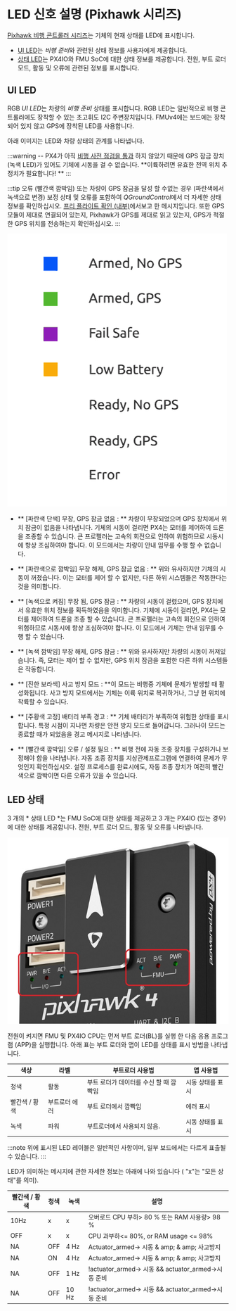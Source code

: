 # LED 신호 설명 (Pixhawk 시리즈)

[Pixhawk 비행 콘트롤러 시리즈](../flight_controller/pixhawk_series.md)는 기체의 현재 상태를 LED에 표시합니다.

* [UI LED](#ui_led)는 *비행 준비*와 관련된 상태 정보를 사용자에게 제공합니다.
* [상태 LED](#status_led)는 PX4IO와 FMU SoC에 대한 상태 정보를 제공합니다. 전원, 부트 로더 모드, 활동 및 오류에 관련된 정보를 표시합니다.

<span id="ui_led"></span>

## UI LED 

RGB *UI LED*는 차량의 *비행 준비* 상태를 표시합니다. RGB LED는 일반적으로 비행 콘트롤러에도 장착할 수 있는 초고휘도 I2C 주변장치입니다. FMUv4에는 보드에는 장착되어 있지 않고 GPS에 장착된 LED를 사용합니다.

아래 이미지는 LED와 차량 상태의 관계를 나타냅니다.

:::warning
-- PX4가 아직 [비행 사전 점검을 통과](../flying/pre_flight_checks.md) 하지 않았기 때문에 GPS 잠금 장치 (녹색 LED)가 있어도 기체에 시동을 걸 수 없습니다. **이륙하려면 유효한 전역 위치 추정치가 필요합니다! **
:::

:::tip
오류 (빨간색 깜박임) 또는 차량이 GPS 잠금을 달성 할 수없는 경우 (파란색에서 녹색으로 변경) 보정 상태 및 오류를 포함하여 *QGroundControl*에서 더 자세한 상태 정보를 확인하십시오. [프리 플라이트 확인 (내부)](../flying/pre_flight_checks.md)에서보고 한 메시지입니다. 또한 GPS 모듈이 제대로 연결되어 있는지, Pixhawk가 GPS를 제대로 읽고 있는지, GPS가 적절한 GPS 위치를 전송하는지 확인하십시오.
:::

![LED 신호 설명](../../assets/flight_controller/pixhawk_led_meanings.gif)

* ** [파란색 단색] 무장, GPS 잠금 없음 : ** 차량이 무장되었으며 GPS 장치에서 위치 잠금이 없음을 나타냅니다. 기체의 시동이 걸리면 PX4는 모터를 제어하여 드론을 조종할 수 있습니다. 큰 프로펠러는 고속의 회전으로 인하여 위험하므로 시동시에 항상 조심하여야 합니다. 이 모드에서는 차량이 안내 임무를 수행 할 수 없습니다.

* ** [파란색으로 깜박임] 무장 해제, GPS 잠금 없음 : ** 위와 유사하지만 기체의 시동이 꺼졌습니다. 이는 모터를 제어 할 수 없지만, 다른 하위 시스템들은 작동한다는 것을 의미합니다.

* ** [녹색으로 켜짐] 무장 됨, GPS 잠금 : ** 차량의 시동이 걸렸으며, GPS 장치에서 유효한 위치 정보를 획득하였음을 의미합니다. 기체에 시동이 걸리면, PX4는 모터를 제어하여 드론을 조종 할 수 있습니다. 큰 프로펠러는 고속의 회전으로 인하여 위험하므로 시동시에 항상 조심하여야 합니다. 이 모드에서 기체는 안내 임무를 수행 할 수 있습니다.

* ** [녹색 깜박임] 무장 해제, GPS 잠금 : ** 위와 유사하지만 차량의 시동이 꺼져있습니다. 즉, 모터는 제어 할 수 없지만, GPS 위치 잠금을 포함한 다른 하위 시스템들은 작동합니다.

* ** [진한 보라색] 사고 방지 모드 : **이 모드는 비행중 기체에 문제가 발생할 때 활성화됩니다. 사고 방지 모드에서는 기체는 이륙 위치로 복귀하거나, 그냥 현 위치에 착륙할 수 있습니다.

* ** [주황색 고정] 배터리 부족 경고 : ** 기체 배터리가 부족하여 위험한 상태를 표시합니다. 특정 시점이 지나면 차량은 안전 방지 모드로 들어갑니다. 그러나이 모드는 종료할 때가 되었음을 경고 메시지로 나타냅니다.

* ** [빨간색 깜박임] 오류 / 설정 필요 : ** 비행 전에 자동 조종 장치를 구성하거나 보정해야 함을 나타냅니다. 자동 조종 장치를 지상관제프로그램에 연결하여 문제가 무엇인지 확인하십시오. 설정 프로세스를 완료시에도, 자동 조종 장치가 여전히 빨간색으로 깜박이면 다른 오류가 있을 수 있습니다.

<span id="status_led"></span>

## LED 상태

3 개의 * 상태 LED *는 FMU SoC에 대한 상태를 제공하고 3 개는 PX4IO (있는 경우)에 대한 상태를 제공합니다. 전원, 부트 로더 모드, 활동 및 오류를 나타냅니다.

![Pixhawk 4](../../assets/flight_controller/pixhawk4/pixhawk4_status_leds.jpg)

전원이 켜지면 FMU 및 PX4IO CPU는 먼저 부트 로더(BL)를 실행 한 다음 응용 프로그램 (APP)을 실행합니다. 아래 표는 부트 로더와 앱이 LED를 상태를 표시 방법을 나타냅니다.

| 색상       | 라벨      | 부트로더 사용법               | 앱 사용법     |
| -------- | ------- | ---------------------- | --------- |
| 청색       | 활동      | 부트 로더가 데이터를 수신 할 때 깜빡임 | 시동 상태를 표시 |
| 빨간색 / 황색 | 부트로더 에러 | 부트 로더에서 깜빡임            | 에러 표시     |
| 녹색       | 파워      | 부트로더에서 사용되지 않음.        | 시동 상태를 표시 |

:::note
위에 표시된 LED 레이블은 일반적인 사항이며, 일부 보드에서는 다르게 표출될 수 있습니다.
:::

LED가 의미하는 메시지에 관한 자세한 정보는 아래에 나와 있습니다 ( "x"는 "모든 상태"를 의미).

| 빨간색 / 황색 | 청색  | 녹색    | 설명                                              |
| -------- | --- | ----- | ----------------------------------------------- |
| 10Hz     | x   | x     | 오버로드 CPU 부하> 80 % 또는 RAM 사용량> 98 %              |
| OFF      | x   | x     | CPU 과부하<= 80%, or RAM usage <= 98%              |
| NA       | OFF | 4 Hz  | Actuator_armed-> 시동 & amp; & amp; 사고방지          |
| NA       | ON  | 4 Hz  | Actuator_armed-> 시동 & amp; & amp; 사고방지          |
| NA       | OFF | 1 Hz  | !actuator_armed-> 시동 && actuator_armed->시동 준비 |
| NA       | OFF | 10 Hz | !actuator_armed-> 시동 && actuator_armed->시동 준비 |